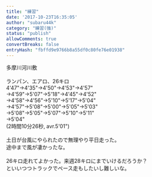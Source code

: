 ```yaml
---
title: "練習"
date: '2017-10-23T16:35:05'
author: "subaru44k"
category: "練習(強)"
status: "publish"
allowComments: true
convertBreaks: false
entryHash: "fbffd9e9766b8a55df0c80fe76e01938"
---
```

多摩川河川敷<br>
<br>
ランパン、エアロ、26キロ<br>
4'47"→4'35"→4'50"→4'53"→4'57"<br>
→4'59"→5'07"→5'18"→4'45"→4'52"<br>
→4'58"→4'56"→5'10"→5'17"→5'04"<br>
→4'57"→5'08"→5'00"→5'05"→5'03"<br>
→5'08"→5'05"→5'07"→5'10"→5'11"<br>
→5'04"<br>
(2時間10分26秒, avr.5'01")<br>
<br>
土日が台風にやられたので無理やり平日走った。<br>
途中まで風が凄かったな。<br>
<br>
26キロ走れてよかった。来週28キロにまでいけるだろうか？<br>
といいつつトラックでペース走もしたいし難しいな。
